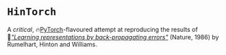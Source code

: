 # `HinTorch`

A *critical*, 🔥[PyTorch](https://pytorch.org/)-flavoured attempt at reproducing the results of 📃[*"Learning representations by back-propagating errors"*](https://sci-hub.se/10.1038/323533a0) (Nature, 1986) by Rumelhart, Hinton and Williams.
